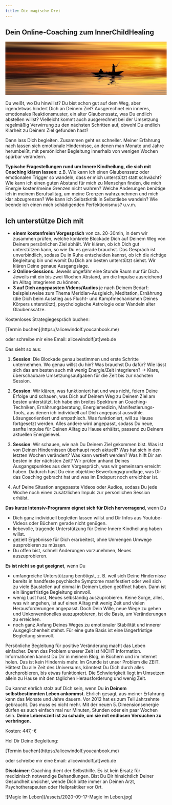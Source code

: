 ```yaml
---
title: Die magische Drei
---
```


##  Dein Online-Coaching zum InnerChildHealing 

![Sonnenuntergang im Ozean](/assets/2020-09-17-Coaching.jpg)

Du weißt, wo Du hinwillst? Du bist schon gut auf dem Weg, aber irgendetwas hindert Dich an Deinem Ziel? Ausgerechnet ein inneres, emotionales Reaktionsmuster, ein alter Glaubenssatz, was Du endlich abstellen willst? Vielleicht kommt auch ausgerechnet bei der Umsetzung regelmäßig Verwirrung zu den nächsten Schritten auf, obwohl Du endlich Klarheit zu Deinem Ziel gefunden hast?

Dann lass Dich begleiten. Zusammen geht es schneller. Meiner Erfahrung nach lassen sich emotionale Hindernisse, an denen man Monate und Jahre herumbeißt, mit persönlicher Begleitung innerhalb von wenigen Wochen spürbar verändern. 

**Typische Fragestellungen rund um Innere Kindheilung, die sich mit Coaching klären lassen**: z.B. Wie kann ich einen Glaubenssatz oder emotionalen Trigger so wandeln, dass er mich unterstützt statt schwächt? Wie kann ich einen guten Abstand für mich zu Menschen finden, die mich Energie kosten/meine Grenzen nicht wahren? Welche Änderungen benötige ich in meinem Berufsalltag, um meine Grenzen wahrzunehmen und mich klar abzugrenzen? Wie kann ich Selbstkritik in Selbstliebe wandeln? Wie beende ich einen mich schädigenden Perfektionismus? u.v.m.


## Ich unterstütze Dich mit

- **einem kostenfreien Vorgespräch** von ca. 20-30min, in dem wir zusammen prüfen, welche konkrete Blockade Dich auf Deinem Weg von Deinem persönlichen Ziel abhält. Wir klären, ob ich Dich gut unterstützen kann, so wie Du es gerade brauchst. Das Gespräch ist unverbindlich, sodass Du in Ruhe entscheiden kannst, ob ich die richtige Begleitung bin und womit Du Dich am besten unterstützt siehst. Wir klären Deine genaue Ausgangslage.
- **3 Online-Sessions**. Jeweils ungefähr eine Stunde Raum nur für Dich. Jeweils mit ein bis zwei Wochen Abstand, um die Impulse ausreichend im Alltag integrieren zu können. 
- **3 auf Dich angepassten Videos/Audios** je nach Deinem Bedarf: beispielsweise zum Thema Meridian-Ausgleich, Meditation, Ernährung (die Dich beim Ausstieg aus Flucht- und Kampfmechanismen Deines Körpers unterstützt), psychologische Astrologie oder Wandeln alter Glaubenssätze. 

Kostenloses Strategiegespräch buchen: 

<span class='calltoaction'>
[Termin buchen](https://alicewindolf.youcanbook.me)
</span>

oder schreibe mir eine Email: alicewindolf[at]web.de 

Das sieht so aus: 

1. **Session**: Die Blockade genau bestimmen und erste Schritte unternehmen. Wo genau willst du hin? Was brauchst Du dafür? Wie lässt sich das am besten auch mit wenig Energie/Zeit integrieren? → Klare, überschaubare Umsetzungsaufgaben für die Zeit bis zur nächsten Session.

2. **Session**: Wir klären, was funktioniert hat und was nicht, feiern Deine Erfolge und schauen, was Dich auf Deinem Weg zu Deinem Ziel am besten unterstützt. Ich habe ein breites Spektrum an Coaching-Techniken, Ernährungsberatung, Energiemedizin, Manifestierungs-Tools, aus denen ich individuell auf Dich angepasst auswähle. Lösungsorientiert und empathisch. Was funktioniert, will zu Hause fortgesetzt werden. Alles andere wird angepasst, sodass Du neue, sanfte Impulse für Deinen Alltag zu Hause erhältst, passend zu Deinem aktuellen Energielevel. 

3. **Session**: Wir schauen, wie nah Du Deinem Ziel gekommen bist. Was ist von Deinen Hindernissen überhaupt noch aktuell? Was hat sich in den letzten Wochen verändert? Was kann vertieft werden? Was hilft Dir am besten in der nächsten Zeit? Wir prüfen anhand Deines Ausgangspunktes aus dem Vorgespräch, was wir gemeinsam erreicht haben. Dadurch hast Du eine objektive Bewertungsgrundlage, was Dir das Coaching gebracht hat und was im Endspurt noch erreichbar ist. 

4. Auf Deine Situation angepasste Videos oder Audios, sodass Du jede Woche noch einen zusätzlichen Impuls zur persönlichen Session erhälst. 

**Das kurze Intensiv-Programm eignet sich für Dich hervorragend**, wenn Du
- Dich ganz individuell begleiten lassen willst und Dir Infos aus Youtube-Videos oder Büchern gerade nicht genügen.
- liebevolle, tragende Unterstützung für Deine Innere Kindheilung haben willst. 
- gezielt Ergebnisse für Dich erarbeitest, ohne Unmengen Umwege ausprobieren zu müssen. 
- Du offen bist, schnell Änderungen vorzunehmen, Neues auszuprobieren. 

**Es ist nicht so gut geeignet**, wenn Du
- umfangreiche Unterstützung benötigst, z. B. weil sich Deine Hindernisse bereits in handfeste psychische Symptome manifestiert oder weil sich zu viele Baustellen auf einmal in Deinem Leben geöffnet haben. Dann ist ein längerfristige Begleitung sinnvoll. 
- wenig Lust hast, Neues selbständig auszuprobieren. Keine Sorge, alles, was wir angehen, ist auf einen Alltag mit wenig Zeit und vielen Herausforderungen angepasst. Doch Dein Wille, neue Wege zu gehen und Unkonventionelles auszuprobieren, ist die Basis, um Veränderungen zu erreichen. 
- noch ganz Anfang Deines Weges zu emotionaler Stabilität und innerer Ausgeglichenheit stehst. Für eine gute Basis ist eine längerfristige Begleitung sinnvoll.  

Persönliche Begleitung für positive Veränderung macht das Leben einfacher. Denn das Problem unserer Zeit ist NICHT Information. Informationen kannst Du Dir in meinem Blog, in Büchern und im Internet holen. Das ist kein Hindernis mehr. Im Grunde ist unser Problem die ZEIT. Hättest Du alle Zeit des Universums, könntest Du Dich durch alles durchprobieren, bis etwas funktioniert. Die Schwierigkeit liegt im Umsetzen allein zu Hause mit den täglichen Herausforderung und wenig Zeit. 

Du kannst ehrlich stolz auf Dich sein, wenn Du **in Deinem selbstbestimmten Leben ankommst.** Ehrlich gesagt, aus meiner Erfahrung kann das Monate und Jahre dauern. Vor 2012 hat es zum Teil Jahrzehnte gebraucht. Das muss es nicht mehr. Mit der neuen 5. Dimensionsenergie dürfen es auch einfach mal nur Minuten, Stunden oder ein paar Wochen sein. **Deine Lebenszeit ist zu schade, um sie mit endlosen Versuchen zu verbringen.** 

Kosten: 447,-€

Hol Dir Deine Begleitung: 

<span class='calltoaction'>
[Termin buchen](https://alicewindolf.youcanbook.me)
</span>

oder schreibe mir eine Email: alicewindolf[at]web.de 

**Disclaimer**: Coaching dient der Selbsthilfe. Es ist kein Ersatz für medizinisch notwendige Behandlungen. Bist Du Dir hinsichtlich Deiner Gesundheit unsicher, wende Dich bitte immer an Deinen Arzt, Psychotherapeuten oder Heilpraktiker vor Ort. 

![Magie im Leben](/assets/2020-09-17-Magie im Leben.jpg)



